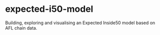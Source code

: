 # expected-i50-model
Building, exploring and visualising an Expected Inside50 model based on AFL chain data.
